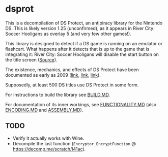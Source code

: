 # dsprot

This is a decompilation of DS Protect, an antipiracy library for the Nintendo DS. This is likely version 1.25 (unconfirmed), as it appears in River City: Soccer Hooligans as overlay 5 (and very few other games!).

This library is designed to detect if a DS game is running on an emulator or flashcart. What happens after it detects that is up to the game that is integrating it: River City: Soccer Hooligans will disable the start button on the title screen ([Source](https://tcrf.net/River_City:_Soccer_Hooligans)).

The existence, mechanics, and effects of DS Protect have been documented as early as 2009 ([link](https://gbatemp.net/threads/seeking-help-for-anti-piracy-protection-removal.134683/post-1768816), [link](https://sourceforge.net/p/desmume/bugs/979/), [link](https://opentrackers.org/scenerules.org/html/2010_NDSr.html)).

Supposedly, at least 500 DS titles use DS Protect in some form.

For instructions to build the library see [BUILD.MD](./BUILD.MD).

For documentation of its inner workings, see [FUNCTIONALITY.MD](./doc/FUNCTIONALITY.MD) (also [ENCODING.MD](./doc/ENCODING.MD) and [ASSEMBLY.MD](./doc/ASSEMBLY.MD)).

## TODO

- Verify it actually works with Wine.
- Decompile the last function (`Encryptor_EncryptFunction` @ https://decomp.me/scratch/I41ac).
